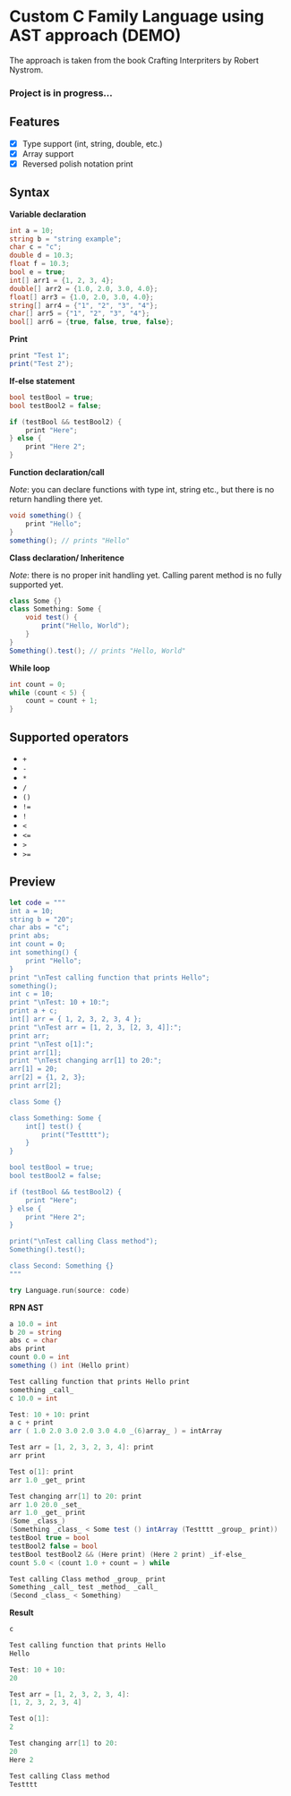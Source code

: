 # Custom C Family Language using AST approach (DEMO)

The approach is taken from the book Crafting Interpriters by Robert Nystrom.
 
### Project is in progress...

## Features
- [x] Type support (int, string, double, etc.)
- [x] Array support
- [x] Reversed polish notation print

## Syntax

**Variable declaration**
```cs
int a = 10;
string b = "string example";
char c = "c";
double d = 10.3;
float f = 10.3;
bool e = true;
int[] arr1 = {1, 2, 3, 4};
double[] arr2 = {1.0, 2.0, 3.0, 4.0};
float[] arr3 = {1.0, 2.0, 3.0, 4.0};
string[] arr4 = {"1", "2", "3", "4"};
char[] arr5 = {"1", "2", "3", "4"};
bool[] arr6 = {true, false, true, false};
```

**Print**
```cs
print "Test 1";
print("Test 2");
```

**If-else statement**
```cs
bool testBool = true;
bool testBool2 = false;

if (testBool && testBool2) {
    print "Here";
} else {
    print "Here 2";
}
```

**Function declaration/call**

_Note_: you can declare functions with type int, string etc., but there is no return handling there yet.
```cs
void something() {
    print "Hello";
}
something(); // prints "Hello"
```

**Class declaration/ Inheritence**

_Note_: there is no proper init handling yet. Calling parent method is no fully supported yet.
```cs
class Some {}
class Something: Some {
    void test() {
        print("Hello, World");
    }
}
Something().test(); // prints "Hello, World"
```

**While loop**
```cs
int count = 0;
while (count < 5) {
    count = count + 1;
}
```

## Supported operators

- `+`
- `-`
- `*`
- `/`
- `()`
- `!=`
- `!`
- `<`
- `<=`
- `>`
- `>=`

## Preview

```swift
let code = """
int a = 10;
string b = "20";
char abs = "c";
print abs;
int count = 0;
int something() {
    print "Hello";
}
print "\nTest calling function that prints Hello";
something();
int c = 10;
print "\nTest: 10 + 10:";
print a + c;
int[] arr = { 1, 2, 3, 2, 3, 4 };
print "\nTest arr = [1, 2, 3, [2, 3, 4]]:";
print arr;
print "\nTest o[1]:";
print arr[1];
print "\nTest changing arr[1] to 20:";
arr[1] = 20;
arr[2] = {1, 2, 3};
print arr[2];

class Some {}

class Something: Some {
    int[] test() {
        print("Testttt");
    }
}

bool testBool = true;
bool testBool2 = false;

if (testBool && testBool2) {
    print "Here";
} else {
    print "Here 2";
}

print("\nTest calling Class method");
Something().test();

class Second: Something {}
"""

try Language.run(source: code)
```

**RPN AST**
```cs
a 10.0 = int
b 20 = string
abs c = char
abs print
count 0.0 = int
something () int (Hello print)

Test calling function that prints Hello print
something _call_ 
c 10.0 = int

Test: 10 + 10: print
a c + print
arr ( 1.0 2.0 3.0 2.0 3.0 4.0 _(6)array_ ) = intArray

Test arr = [1, 2, 3, 2, 3, 4]: print
arr print

Test o[1]: print
arr 1.0 _get_ print

Test changing arr[1] to 20: print
arr 1.0 20.0 _set_ 
arr 1.0 _get_ print
(Some _class_)
(Something _class_ < Some test () intArray (Testttt _group_ print))
testBool true = bool
testBool2 false = bool
testBool testBool2 && (Here print) (Here 2 print) _if-else_
count 5.0 < (count 1.0 + count = ) while

Test calling Class method _group_ print
Something _call_ test _method_ _call_ 
(Second _class_ < Something)
```

**Result**
```cs
c

Test calling function that prints Hello
Hello

Test: 10 + 10:
20

Test arr = [1, 2, 3, 2, 3, 4]:
[1, 2, 3, 2, 3, 4]

Test o[1]:
2

Test changing arr[1] to 20:
20
Here 2

Test calling Class method
Testttt
```

